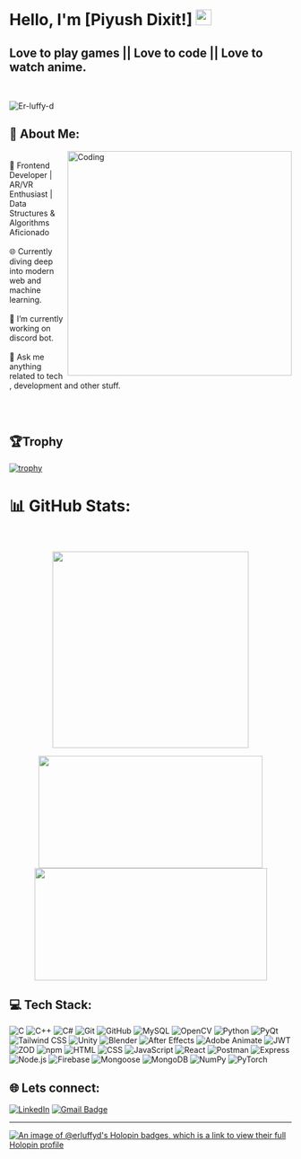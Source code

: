 # Hello, I'm [Piyush Dixit!] <img src="https://media.giphy.com/media/hvRJCLFzcasrR4ia7z/giphy.gif" width="28px" height="28px">

<h2>Love to play games || Love to code || Love to watch anime.</h2> <br>

<p align="left"> <img src="https://komarev.com/ghpvc/?username=Er-luffy-d" alt="Er-luffy-d" /> </p>


## 💫 About Me:


<img align="right" alt="Coding" width="400" src="https://mir-s3-cdn-cf.behance.net/project_modules/hd/06f21a161921919.63cd7887d0a70.gif">
<p align="left">
<br>🌟 Frontend Developer | AR/VR Enthusiast | Data Structures & Algorithms Aficionado
<br><br>🌐 Currently diving deep into modern web and machine learning.
<br><br>🌱 I’m currently working on discord bot.
<br><br>💬 Ask me anything related to tech , development and other stuff.<br>
</p>
<br><br>

## 🏆Trophy
  
[![trophy](https://github-profile-trophy.vercel.app/?username=Er-luffy-D)](https://github.com/ryo-ma/github-profile-trophy)



# 📊 GitHub Stats:<br><br>
<p align="center">
<img width="350"  src="https://github-readme-stats.vercel.app/api/top-langs/?username=Er-luffy-d&size_weight=0.0005&count_weight=0.3&layout=compact&theme=vision-friendly-dark">
</p>
<p align="center">
  <img width="400" height="200" src="https://github-readme-stats.vercel.app/api?username=Er-luffy-d&show_icons=true&theme=vision-friendly-dark">
  <img width="415" height="200" src = "https://github-readme-streak-stats.herokuapp.com/?user=Er-luffy-d&hide_border=false&theme=vision-friendly-dark">
</p>


## 💻 Tech Stack:
![C](https://img.shields.io/badge/C-A8B9CC?style=for-the-badge&logo=c&logoColor=white)
![C++](https://img.shields.io/badge/C++-00599C?style=for-the-badge&logo=cplusplus&logoColor=white)
![C#](https://img.shields.io/badge/C%23-239120?style=for-the-badge&logo=c-sharp&logoColor=white)
![Git](https://img.shields.io/badge/Git-F05032?style=for-the-badge&logo=git&logoColor=white)
![GitHub](https://img.shields.io/badge/GitHub-181717?style=for-the-badge&logo=github&logoColor=white)
![MySQL](https://img.shields.io/badge/MySQL-4479A1?style=for-the-badge&logo=mysql&logoColor=white)
![OpenCV](https://img.shields.io/badge/OpenCV-5C3EE8?style=for-the-badge&logo=opencv&logoColor=white)
![Python](https://img.shields.io/badge/Python-3776AB?style=for-the-badge&logo=python&logoColor=white)
![PyQt](https://img.shields.io/badge/PyQt-41CD52?style=for-the-badge&logo=qt&logoColor=white)
![Tailwind CSS](https://img.shields.io/badge/Tailwind_CSS-06B6D4?style=for-the-badge&logo=tailwindcss&logoColor=white)
![Unity](https://img.shields.io/badge/Unity-000000?style=for-the-badge&logo=unity&logoColor=white)
![Blender](https://img.shields.io/badge/Blender-F5792A?style=for-the-badge&logo=blender&logoColor=white)
![After Effects](https://img.shields.io/badge/Adobe%20After%20Effects-9999FF?style=for-the-badge&logo=adobeaftereffects&logoColor=white)
![Adobe Animate](https://img.shields.io/badge/Adobe%20Animate-FF6F20?style=for-the-badge&logo=adobeanimate&logoColor=white)
![JWT](https://img.shields.io/badge/JWT-000000?style=for-the-badge&logo=jsonwebtokens&logoColor=white)
![ZOD](https://img.shields.io/badge/ZOD-black?style=for-the-badge&logo=zod)
![npm](https://img.shields.io/badge/npm-CB3837?style=for-the-badge&logo=npm&logoColor=white)
![HTML](https://img.shields.io/badge/HTML5-E34F26?style=for-the-badge&logo=html5&logoColor=white)
![CSS](https://img.shields.io/badge/CSS3-1572B6?style=for-the-badge&logo=css3&logoColor=white)
![JavaScript](https://img.shields.io/badge/JavaScript-F7DF1E?style=for-the-badge&logo=javascript&logoColor=black)
![React](https://img.shields.io/badge/React-20232A?style=for-the-badge&logo=react&logoColor=61DAFB)
![Postman](https://img.shields.io/badge/Postman-FF6C37?style=for-the-badge&logo=postman&logoColor=white)
![Express](https://img.shields.io/badge/Express-000000?style=for-the-badge&logo=express&logoColor=white)
![Node.js](https://img.shields.io/badge/Node.js-339933?style=for-the-badge&logo=nodedotjs&logoColor=white)
![Firebase](https://img.shields.io/badge/Firebase-FFCA28?style=for-the-badge&logo=firebase&logoColor=black)
![Mongoose](https://img.shields.io/badge/Mongoose-880000?style=for-the-badge&logo=mongoose&logoColor=white)
![MongoDB](https://img.shields.io/badge/MongoDB-47A248?style=for-the-badge&logo=mongodb&logoColor=white)
![NumPy](https://img.shields.io/badge/NumPy-013243?style=for-the-badge&logo=numpy&logoColor=white)
![PyTorch](https://img.shields.io/badge/PyTorch-EE4C2C?style=for-the-badge&logo=pytorch&logoColor=white)



## 🌐 Lets connect:

[![LinkedIn](https://img.shields.io/badge/LinkedIn-%230077B5.svg?logo=linkedin&logoColor=white)](https://linkedin.com/in/piyush-dixit-062080293)
[![Gmail Badge](https://img.shields.io/badge/-02jan06@gmail.com-c14438?style=flat-square&logo=Gmail&logoColor=white&link=mailto:02jan06@gmail.com)](mailto:02jan06@gmail.com)

<hr>

[![An image of @erluffyd's Holopin badges, which is a link to view their full Holopin profile](https://holopin.me/erluffyd)](https://holopin.io/@erluffyd)


